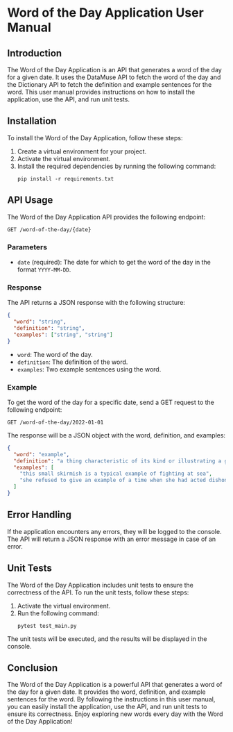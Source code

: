 # Word of the Day Application User Manual

## Introduction

The Word of the Day Application is an API that generates a word of the day for a given date. It uses the DataMuse API to fetch the word of the day and the Dictionary API to fetch the definition and example sentences for the word. This user manual provides instructions on how to install the application, use the API, and run unit tests.

## Installation

To install the Word of the Day Application, follow these steps:

1. Create a virtual environment for your project.
2. Activate the virtual environment.
3. Install the required dependencies by running the following command:
   ```
   pip install -r requirements.txt
   ```

## API Usage

The Word of the Day Application API provides the following endpoint:

```
GET /word-of-the-day/{date}
```

### Parameters

- `date` (required): The date for which to get the word of the day in the format `YYYY-MM-DD`.

### Response

The API returns a JSON response with the following structure:

```json
{
  "word": "string",
  "definition": "string",
  "examples": ["string", "string"]
}
```

- `word`: The word of the day.
- `definition`: The definition of the word.
- `examples`: Two example sentences using the word.

### Example

To get the word of the day for a specific date, send a GET request to the following endpoint:

```
GET /word-of-the-day/2022-01-01
```

The response will be a JSON object with the word, definition, and examples:

```json
{
  "word": "example",
  "definition": "a thing characteristic of its kind or illustrating a general rule",
  "examples": [
    "this small skirmish is a typical example of fighting at sea",
    "she refused to give an example of a time when she had acted dishonestly"
  ]
}
```

## Error Handling

If the application encounters any errors, they will be logged to the console. The API will return a JSON response with an error message in case of an error.

## Unit Tests

The Word of the Day Application includes unit tests to ensure the correctness of the API. To run the unit tests, follow these steps:

1. Activate the virtual environment.
2. Run the following command:
   ```
   pytest test_main.py
   ```

The unit tests will be executed, and the results will be displayed in the console.

## Conclusion

The Word of the Day Application is a powerful API that generates a word of the day for a given date. It provides the word, definition, and example sentences for the word. By following the instructions in this user manual, you can easily install the application, use the API, and run unit tests to ensure its correctness. Enjoy exploring new words every day with the Word of the Day Application!